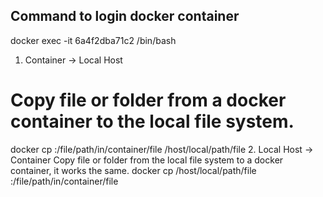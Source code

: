 ## Command to login docker container
docker exec -it 6a4f2dba71c2 /bin/bash
1. Container -> Local Host
# Copy file or folder from a docker container to the local file system.
docker cp <containerId>:/file/path/in/container/file /host/local/path/file
2. Local Host -> Container
Copy file or folder from the local file system to a docker container, it works the same.
docker cp /host/local/path/file <containerId>:/file/path/in/container/file
